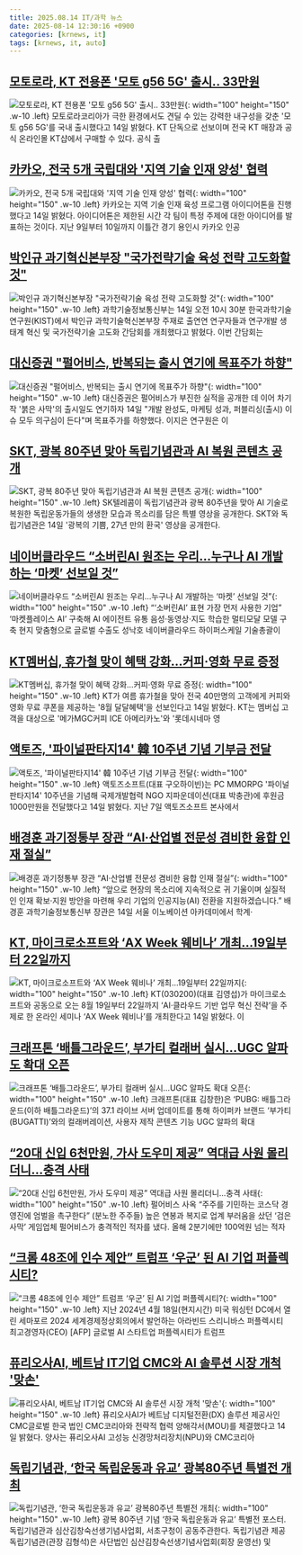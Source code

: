 ```yaml
---
title: 2025.08.14 IT/과학 뉴스
date: 2025-08-14 12:30:16 +0900
categories: [krnews, it]
tags: [krnews, it, auto]
---
```

## [모토로라, KT 전용폰 '모토 g56 5G' 출시.. 33만원](https://n.news.naver.com/mnews/article/014/0005391530)

![모토로라, KT 전용폰 '모토 g56 5G' 출시.. 33만원](https://mimgnews.pstatic.net/image/origin/014/2025/08/14/5391530.jpg?type=nf220_150){: width="100" height="150" .w-10 .left}
모토로라코리아가 극한 환경에서도 견딜 수 있는 강력한 내구성을 갖춘 '모토 g56 5G'를 국내 출시했다고 14일 밝혔다. KT 단독으로 선보이며 전국 KT 매장과 공식 온라인몰 KT샵에서 구매할 수 있다. 공식 출

## [카카오, 전국 5개 국립대와 '지역 기술 인재 양성' 협력](https://n.news.naver.com/mnews/article/031/0000957204)

![카카오, 전국 5개 국립대와 '지역 기술 인재 양성' 협력](https://mimgnews.pstatic.net/image/origin/031/2025/08/14/957204.jpg?type=nf220_150){: width="100" height="150" .w-10 .left}
카카오는 지역 기술 인재 육성 프로그램 아이디어톤을 진행했다고 14일 밝혔다. 아이디어톤은 제한된 시간 각 팀이 특정 주제에 대한 아이디어를 발표하는 것이다. 지난 9일부터 10일까지 이틀간 경기 용인시 카카오 인공

## [박인규 과기혁신본부장 "국가전략기술 육성 전략 고도화할 것"](https://n.news.naver.com/mnews/article/003/0013421843)

![박인규 과기혁신본부장 "국가전략기술 육성 전략 고도화할 것"](https://mimgnews.pstatic.net/image/origin/003/2025/08/14/13421843.jpg?type=nf220_150){: width="100" height="150" .w-10 .left}
과학기술정보통신부는 14일 오전 10시 30분 한국과학기술연구원(KIST)에서 박인규 과학기술혁신본부장 주재로 출연연 연구자들과 연구개발 생태계 혁신 및 국가전략기술 고도화 간담회를 개최했다고 밝혔다. 이번 간담회는

## [대신증권 "펄어비스, 반복되는 출시 연기에 목표주가 하향"](https://n.news.naver.com/mnews/article/001/0015565635)

![대신증권 "펄어비스, 반복되는 출시 연기에 목표주가 하향"](https://mimgnews.pstatic.net/image/origin/001/2025/08/14/15565635.jpg?type=nf220_150){: width="100" height="150" .w-10 .left}
대신증권은 펄어비스가 부진한 실적을 공개한 데 이어 차기작 '붉은 사막'의 출시일도 연기하자 14일 "개발 완성도, 마케팅 성과, 퍼블리싱(출시) 이슈 모두 의구심이 든다"며 목표주가를 하향했다. 이지은 연구원은 이

## [SKT, 광복 80주년 맞아 독립기념관과 AI 복원 콘텐츠 공개](https://n.news.naver.com/mnews/article/421/0008427987)

![SKT, 광복 80주년 맞아 독립기념관과 AI 복원 콘텐츠 공개](https://mimgnews.pstatic.net/image/origin/421/2025/08/14/8427987.jpg?type=nf220_150){: width="100" height="150" .w-10 .left}
SK텔레콤이 독립기념관과 광복 80주년을 맞아 AI 기술로 복원한 독립운동가들의 생생한 모습과 목소리를 담은 특별 영상을 공개한다. SKT와 독립기념관은 14일 '광복의 기쁨, 27년 만의 환국' 영상을 공개한다.

## [네이버클라우드 “소버린AI 원조는 우리…누구나 AI 개발하는 ‘마켓’ 선보일 것”](https://n.news.naver.com/mnews/article/016/0002514281)

![네이버클라우드 “소버린AI 원조는 우리…누구나 AI 개발하는 ‘마켓’ 선보일 것”](https://mimgnews.pstatic.net/image/origin/016/2025/08/14/2514281.jpg?type=nf220_150){: width="100" height="150" .w-10 .left}
“‘소버린AI’ 표현 가장 먼저 사용한 기업” ‘마켓플레이스 AI’ 구축해 AI 에이전트 유통 음성·동영상·지도 학습한 멀티모달 모델 구축 현지 맞춤형으로 글로벌 수출도 성낙호 네이버클라우드 하이퍼스케일 기술총괄이

## [KT멤버십, 휴가철 맞이 혜택 강화…커피·영화 무료 증정](https://n.news.naver.com/mnews/article/079/0004055756)

![KT멤버십, 휴가철 맞이 혜택 강화…커피·영화 무료 증정](https://mimgnews.pstatic.net/image/origin/079/2025/08/14/4055756.jpg?type=nf220_150){: width="100" height="150" .w-10 .left}
KT가 여름 휴가철을 맞아 전국 40만명의 고객에게 커피와 영화 무료 쿠폰을 제공하는 '8월 달달혜택'을 선보인다고 14일 밝혔다. KT는 멤버십 고객을 대상으로 '메가MGC커피 ICE 아메리카노'와 '롯데시네마 영

## [액토즈, '파이널판타지14' 韓 10주년 기념 기부금 전달](https://n.news.naver.com/mnews/article/031/0000957260)

![액토즈, '파이널판타지14' 韓 10주년 기념 기부금 전달](https://mimgnews.pstatic.net/image/origin/031/2025/08/14/957260.jpg?type=nf220_150){: width="100" height="150" .w-10 .left}
액토즈소프트(대표 구오하이빈)는 PC MMORPG '파이널판타지14' 10주년을 기념해 국제개발협력 NGO 지파운데이션(대표 박충관)에 후원금 1000만원을 전달했다고 14일 밝혔다. 지난 7일 액토즈소프트 본사에서

## [배경훈 과기정통부 장관 “AI·산업별 전문성 겸비한 융합 인재 절실”](https://n.news.naver.com/mnews/article/030/0003340784)

![배경훈 과기정통부 장관 “AI·산업별 전문성 겸비한 융합 인재 절실”](https://mimgnews.pstatic.net/image/origin/030/2025/08/14/3340784.jpg?type=nf220_150){: width="100" height="150" .w-10 .left}
“앞으로 현장의 목소리에 지속적으로 귀 기울이며 실질적인 인재 확보·지원 방안을 마련해 우리 기업의 인공지능(AI) 전환을 지원하겠습니다.” 배경훈 과학기술정보통신부 장관은 14일 서울 이노베이션 아카데미에서 학계·

## [KT, 마이크로소프트와 ‘AX Week 웨비나’ 개최…19일부터 22일까지](https://n.news.naver.com/mnews/article/018/0006089524)

![KT, 마이크로소프트와 ‘AX Week 웨비나’ 개최…19일부터 22일까지](https://mimgnews.pstatic.net/image/origin/018/2025/08/14/6089524.jpg?type=nf220_150){: width="100" height="150" .w-10 .left}
KT(030200)(대표 김영섭)가 마이크로소프트와 공동으로 오는 8월 19일부터 22일까지 ‘AI·클라우드 기반 업무 혁신 전략’을 주제로 한 온라인 세미나 ‘AX Week 웨비나’를 개최한다고 14일 밝혔다. 이

## [크래프톤 ‘배틀그라운드’, 부가티 컬래버 실시…UGC 알파도 확대 오픈](https://n.news.naver.com/mnews/article/009/0005541390)

![크래프톤 ‘배틀그라운드’, 부가티 컬래버 실시…UGC 알파도 확대 오픈](https://mimgnews.pstatic.net/image/origin/009/2025/08/14/5541390.jpg?type=nf220_150){: width="100" height="150" .w-10 .left}
크래프톤(대표 김창한)은 ‘PUBG: 배틀그라운드(이하 배틀그라운드)’의 37.1 라이브 서버 업데이트를 통해 하이퍼카 브랜드 ‘부가티(BUGATTI)’와의 컬래버레이션, 사용자 제작 콘텐츠 기능 UGC 알파의 확대

## [“20대 신입 6천만원, 가사 도우미 제공” 역대급 사원 몰리더니…충격 사태](https://n.news.naver.com/mnews/article/016/0002514173)

![“20대 신입 6천만원, 가사 도우미 제공” 역대급 사원 몰리더니…충격 사태](https://mimgnews.pstatic.net/image/origin/016/2025/08/13/2514173.jpg?type=nf220_150){: width="100" height="150" .w-10 .left}
펄어비스 사옥 “주주를 기민하는 코스닥 경영진에 엄벌을 촉구한다” (분노한 주주들) 높은 연봉과 복지로 업계 부러움을 샀던 ‘검은사막’ 게임업체 펄어비스가 충격적인 적자를 냈다. 올해 2분기에만 100억원 넘는 적자

## [“크롬 48조에 인수 제안” 트럼프 ‘우군’ 된 AI 기업 퍼플렉시티?](https://n.news.naver.com/mnews/article/016/0002513991)

![“크롬 48조에 인수 제안” 트럼프 ‘우군’ 된 AI 기업 퍼플렉시티?](https://mimgnews.pstatic.net/image/origin/016/2025/08/13/2513991.jpg?type=nf220_150){: width="100" height="150" .w-10 .left}
지난 2024년 4월 18일(현지시간) 미국 워싱턴 DC에서 열린 세마포르 2024 세계경제정상회의에서 발언하는 아라빈드 스리니바스 퍼플렉시티 최고경영자(CEO) [AFP] 글로벌 AI 스타트업 퍼플렉시티가 트럼프

## [퓨리오사AI, 베트남 IT기업 CMC와 AI 솔루션 시장 개척 '맞손'](https://n.news.naver.com/mnews/article/003/0013421478)

![퓨리오사AI, 베트남 IT기업 CMC와 AI 솔루션 시장 개척 '맞손'](https://mimgnews.pstatic.net/image/origin/003/2025/08/14/13421478.jpg?type=nf220_150){: width="100" height="150" .w-10 .left}
퓨리오사AI가 베트남 디지털전환(DX) 솔루션 제공사인 CMC글로벌 한국 법인 CMC코리아와 전략적 협력 양해각서(MOU)를 체결했다고 14일 밝혔다. 양사는 퓨리오사AI 고성능 신경망처리장치(NPU)와 CMC코리아

## [독립기념관, ‘한국 독립운동과 유교’ 광복80주년 특별전 개최](https://n.news.naver.com/mnews/article/021/0002729412)

![독립기념관, ‘한국 독립운동과 유교’ 광복80주년 특별전 개최](https://mimgnews.pstatic.net/image/origin/021/2025/08/14/2729412.jpg?type=nf220_150){: width="100" height="150" .w-10 .left}
광복 80주년 기념 ‘한국 독립운동과 유교’ 특별전 포스터. 독립기념관과 심산김창숙선생기념사업회, 서초구청이 공동주관한다. 독립기념관 제공 독립기념관(관장 김형석)은 사단법인 심산김창숙선생기념사업회(회장 윤영선) 및

